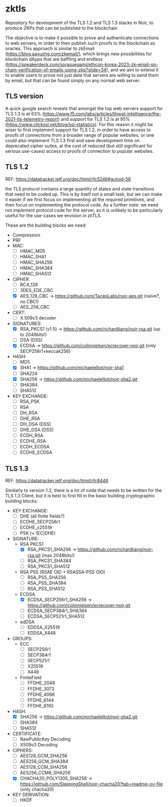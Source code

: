 # zktls
Repository for development of the TLS 1.2 and TLS 1.3 stacks in Noir, to produce ZKPs that can be published to the blockchain

The objective is to make it possible to prove and authenticate connections to web servers, in order to then publish such proofs to the blockchain as oracles. This approach is similar to zkEmail (https://blog.aayushg.com/zkemail/), which brings new possibilities for blockchain dApps that are baffling and endless (https://speakerdeck.com/sorasuegami/ethcon-korea-2023-zk-email-on-chain-verification-of-emails-using-zkp?slide=34), and we aim to extend it to enable users to prove not just data that servers are willing to send them by email, but that can be found simply on any normal web server.
## TLS version
A quick google search reveals that amongst the top web servers support for TLS 1.3 is at 63% (https://www.f5.com/labs/articles/threat-intelligence/the-2021-tls-telemetry-report) and support for TLS 1.2 is at 95% (https://www.clickssl.net/blog/ssl-statistics). For this reason it might be wiser to first implement support for TLS 1.2, in order to have access to proofs of connections from a broader range of popular websites, or one could also implement TLS 1.3 first and save development time on deprecated cipher suites, at the cost of reduced (but still significant for serious use-cases) access to proofs of connection to popular websites.

## TLS 1.2
REF: https://datatracker.ietf.org/doc/html/rfc5246#autoid-58

the TLS protocol contains a large quantity of states and state transitions that need to be coded up. This is by itself not a small task, but we can make it easier if we first focus on implementing all the required primitives, and then focus on implementing the protocol code. As a further note: we need not implement protocol code for the server, as it is unlikely to be particularly useful for the use-cases we envision in zkTLS.

These are the building blocks we need:
- Compression
- PRF
- MAC:
  - [ ] HMAC_MD5
  - [ ] HMAC_SHA1
  - [ ] HMAC_SHA256
  - [ ] HMAC_SHA384
  - [ ] HMAC_SHA512
- CIPHER:
  - [ ] RC4_128
  - [ ] 3DES_EDE_CBC
  - [X] AES_128_CBC -> https://github.com/TaceoLabs/noir-aes.git (naive?, no CBC!)
  - [ ] AES_256_CBC
- CERT:
  - [ ] X.509v3 decoder
- SIGNATURES:
  - [X] RSA_PKCS1 (v1.5) -> https://github.com/richardliang/noir-rsa.git (up to 2048bits!)
  - [ ] DSA (DSS)
  - [X] ECDSA -> https://github.com/colinnielsen/ecrecover-noir.git (only SECP256r1+keccak256)
- HASH:
  - [ ] MD5
  - [X] SHA1 -> https://github.com/michaelelliot/noir-sha1
  - [ ] SHA224
  - [X] SHA256 -> https://github.com/michaelelliot/noir-sha2.git
  - [ ] SHA384
  - [ ] SHA512
- KEY EXCHANGE:
  - [ ] RSA_PSK
  - [ ] RSA
  - [ ] DH_RSA
  - [ ] DHE_RSA
  - [ ] DH_DSA (DSS)
  - [ ] DHE_DSA (DSS)
  - [ ] ECDH_RSA
  - [ ] ECDHE_RSA
  - [ ] ECDH_ECDSA
  - [ ] ECDHE_ECDSA

## TLS 1.3
REF: https://datatracker.ietf.org/doc/html/rfc8446

Similarly to version 1.2, there is a lot of code that needs to be written for the TLS 1.3 Client, but it is best to first fill in the basic building cryptographic building blocks:

- KEY EXCHANGE:
  - [ ] DHE (all finite fields?)
  - [ ] ECDHE_SECP256r1
  - [ ] ECDHE_x25519
  - [ ] PSK (+ (EC)DHE)
- SIGNATURE:
  - RSA PKCS1
    - [X] RSA_PKCS1_SHA256 -> https://github.com/richardliang/noir-rsa.git (max 2048bits!)
    - [ ] RSA_PKCS1_SHA384
    - [ ] RSA_PKCS1_SHA512
  - RSA PSS (RSAE OID + RSASSA-PSS OID)
    - [ ] RSA_PSS_SHA256
    - [ ] RSA_PSS_SHA384
    - [ ] RSA_PSS_SHA512
  - ECDSA
    - [X] ECDSA_SECP256r1_SHA256 -> https://github.com/colinnielsen/ecrecover-noir.git
    - [ ] ECDSA_SECP384r1_SHA384
    - [ ] ECDSA_SECP521r1_SHA512
  - edDSA
    - [ ] EDDSA_X25519
    - [ ] EDDSA_X448
- GROUPS:
  - ECC
    - [ ] SECP256r1
    - [ ] SECP384r1
    - [ ] SECP521r1
    - [ ] X25519
    - [ ] X448
  - FiniteField
    - [ ] FFDHE_2048
    - [ ] FFDHE_3072
    - [ ] FFDHE_4096
    - [ ] FFDHE_6144
    - [ ] FFDHE_8192
- HASH:
  - [X] SHA256 -> https://github.com/michaelelliot/noir-sha2.git
  - [ ] SHA384
  - [ ] SHA512
- CERTIFICATE:
  - [ ] RawPublicKey Decoding
  - [ ] X509v3 Decoding
- CIPHERS:
  - [ ] AES128_GCM_SHA256
  - [ ] AES256_GCM_SHA384
  - [ ] AES128_CCM_SHA256
  - [ ] AES256_CCM8_SHA256
  - [X] CHACHA20_POLY1305_SHA256 -> https://github.com/SleepingShell/noir-chacha20?tab=readme-ov-file (only chacha20)
- KEY DERIVATION:
  - [ ] HKDF
